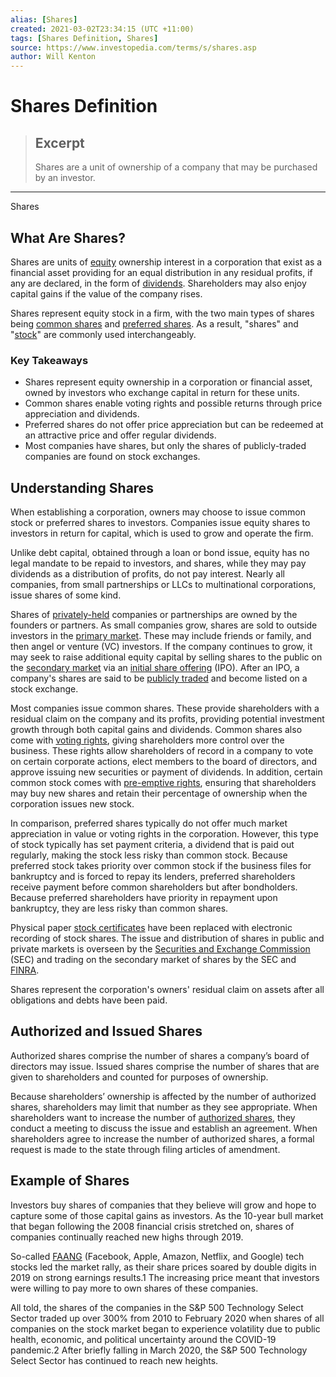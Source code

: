 ```yaml
---
alias: [Shares]
created: 2021-03-02T23:34:15 (UTC +11:00)
tags: [Shares Definition, Shares]
source: https://www.investopedia.com/terms/s/shares.asp
author: Will Kenton
---
```


# Shares Definition

> ## Excerpt
> Shares are a unit of ownership of a company that may be purchased by an investor.

---

Shares
## What Are Shares?

Shares are units of [equity](https://www.investopedia.com/terms/e/equity.asp) ownership interest in a corporation that exist as a financial asset providing for an equal distribution in any residual profits, if any are declared, in the form of [dividends](https://www.investopedia.com/terms/d/dividend.asp). Shareholders may also enjoy capital gains if the value of the company rises.

Shares represent equity stock in a firm, with the two main types of shares being [common shares](https://www.investopedia.com/terms/c/commonstock.asp) and [preferred shares](https://www.investopedia.com/video/play/preferred-stock-vs-common-stock/). As a result, "shares" and "[stock](https://www.investopedia.com/terms/s/stock.asp)" are commonly used interchangeably.

### Key Takeaways

-   Shares represent equity ownership in a corporation or financial asset, owned by investors who exchange capital in return for these units.
-   Common shares enable voting rights and possible returns through price appreciation and dividends.
-   Preferred shares do not offer price appreciation but can be redeemed at an attractive price and offer regular dividends.
-   Most companies have shares, but only the shares of publicly-traded companies are found on stock exchanges.

## Understanding Shares

When establishing a corporation, owners may choose to issue common stock or preferred shares to investors. Companies issue equity shares to investors in return for capital, which is used to grow and operate the firm.

Unlike debt capital, obtained through a loan or bond issue, equity has no legal mandate to be repaid to investors, and shares, while they may pay dividends as a distribution of profits, do not pay interest. Nearly all companies, from small partnerships or LLCs to multinational corporations, issue shares of some kind.

Shares of [privately-held](https://www.investopedia.com/terms/p/privately-owned.asp) companies or partnerships are owned by the founders or partners. As small companies grow, shares are sold to outside investors in the [primary market](https://www.investopedia.com/terms/p/primarymarket.asp). These may include friends or family, and then angel or venture (VC) investors. If the company continues to grow, it may seek to raise additional equity capital by selling shares to the public on the [secondary market](https://www.investopedia.com/terms/s/secondarymarket.asp) via an [initial share offering](https://www.investopedia.com/terms/i/ipo.asp) (IPO). After an IPO, a company's shares are said to be [publicly traded](https://www.investopedia.com/terms/p/publiccompany.asp) and become listed on a stock exchange.

Most companies issue common shares. These provide shareholders with a residual claim on the company and its profits, providing potential investment growth through both capital gains and dividends. Common shares also come with [voting rights](https://www.investopedia.com/terms/v/votingright.asp), giving shareholders more control over the business. These rights allow shareholders of record in a company to vote on certain corporate actions, elect members to the board of directors, and approve issuing new securities or payment of dividends. In addition, certain common stock comes with [pre-emptive rights](https://www.investopedia.com/terms/p/preemptiveright.asp), ensuring that shareholders may buy new shares and retain their percentage of ownership when the corporation issues new stock.

In comparison, preferred shares typically do not offer much market appreciation in value or voting rights in the corporation. However, this type of stock typically has set payment criteria, a dividend that is paid out regularly, making the stock less risky than common stock. Because preferred stock takes priority over common stock if the business files for bankruptcy and is forced to repay its lenders, preferred shareholders receive payment before common shareholders but after bondholders. Because preferred shareholders have priority in repayment upon bankruptcy, they are less risky than common shares.

Physical paper [stock certificates](https://www.investopedia.com/terms/s/stockcertificate.asp) have been replaced with electronic recording of stock shares. The issue and distribution of shares in public and private markets is overseen by the [Securities and Exchange Commission](https://www.investopedia.com/terms/s/sec.asp) (SEC) and trading on the secondary market of shares by the SEC and [FINRA](https://www.investopedia.com/terms/f/finra.asp).

Shares represent the corporation's owners' residual claim on assets after all obligations and debts have been paid. 

## Authorized and Issued Shares

Authorized shares comprise the number of shares a company’s board of directors may issue. Issued shares comprise the number of shares that are given to shareholders and counted for purposes of ownership.

Because shareholders’ ownership is affected by the number of authorized shares, shareholders may limit that number as they see appropriate. When shareholders want to increase the number of [authorized shares](https://www.investopedia.com/ask/answers/011315/what-difference-between-authorized-shares-and-outstanding-shares.asp), they conduct a meeting to discuss the issue and establish an agreement. When shareholders agree to increase the number of authorized shares, a formal request is made to the state through filing articles of amendment.

## Example of Shares

Investors buy shares of companies that they believe will grow and hope to capture some of those capital gains as investors. As the 10-year bull market that began following the 2008 financial crisis stretched on, shares of companies continually reached new highs through 2019.

So-called [FAANG](https://www.investopedia.com/terms/f/fang-stocks-fb-amzn.asp) (Facebook, Apple, Amazon, Netflix, and Google) tech stocks led the market rally, as their share prices soared by double digits in 2019 on strong earnings results.1 The increasing price meant that investors were willing to pay more to own shares of these companies. 

All told, the shares of the companies in the S&P 500 Technology Select Sector traded up over 300% from 2010 to February 2020 when shares of all companies on the stock market began to experience volatility due to public health, economic, and political uncertainty around the COVID-19 pandemic.2 After briefly falling in March 2020, the S&P 500 Technology Select Sector has continued to reach new heights.
